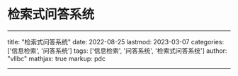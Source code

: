 # 检索式问答系统

---
title: "检索式问答系统"
date: 2022-08-25
lastmod: 2023-03-07
categories: ['信息检索', '问答系统']
tags: ['信息检索', '问答系统', '检索式问答系统']
author: "vllbc"
mathjax: true
markup: pdc

---
